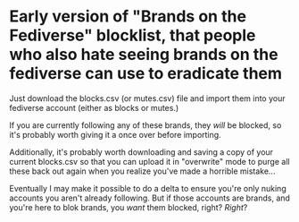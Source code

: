 # Early version of "Brands on the Fediverse" blocklist, that people who also hate seeing brands on the fediverse can use to eradicate them

Just download the blocks.csv (or mutes.csv) file and import them into your fediverse account (either as blocks or mutes.)

If you are currently following any of these brands, they *will* be blocked, so it's probably worth giving it a once over before importing. 

Additionally, it's probably worth downloading and saving a copy of your current blocks.csv so that you can upload it in "overwrite" mode to purge all these back out again when you realize you've made a horrible mistake...

Eventually I may make it possible to do a delta to ensure you're only nuking accounts you aren't already following. But if those accounts are brands, and you're here to blok brands, you *want* them blocked, right? *Right*?
